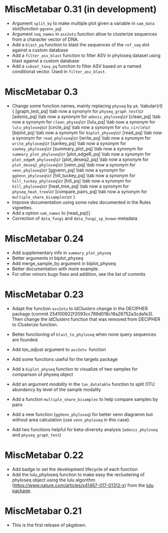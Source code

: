 # MiscMetabar 0.31 (in development)

* Argument `split_by` to make multiple plot given a variable in `sam_data` slot(function `ggvenn_pq`)  
* Argument `seq_names` in `asv2otu` function allow to clusterize sequences from a character vector of DNA.
* Add a `blast_pq` function to blast the sequences of the `ref_seq` slot against a custom database
* Add a `filter_asv_blast` function to filter ASV in phyloseq dataset using blast against a custom database
* Add a `subset_taxa_pq` function to filter ASV based on a named conditional vector. Used in `filter_asv_blast`.

# MiscMetabar 0.3 

* Change some function names, mainly replacing `physeq` by `pk`.
\tabular{rl}{
  [graph_test_pq] \tab now a synonym for `physeq_graph_test`\cr
  [adonis_pq] \tab now a synonym for `adonis_phyloseq`\cr
  [clean_pq] \tab now a synonym for `clean_physeq`\cr
  [lulu_pq] \tab now a synonym for `lulu_phyloseq`\cr
  [circle_pq] \tab now a synonym for `otu_circle`\cr
  [biplot_pq] \tab now a synonym for `biplot_physeq`\cr
  [read_pq] \tab now a synonym for `read_phyloseq`\cr
  [write_pq] \tab now a synonym for `write_phyloseq`\cr
  [sankey_pq] \tab now a synonym for `sankey_phyloseq`\cr
  [summary_plot_pq] \tab now a synonym for `summary_plot_phyloseq`\cr
  [plot_edgeR_pq] \tab now a synonym for `plot_edgeR_phyloseq`\cr
  [plot_deseq2_pq] \tab now a synonym for `plot_deseq2_phyloseq`\cr
  [venn_pq] \tab now a synonym for `venn_phyloseq`\cr
  [ggvenn_pq] \tab now a synonym for `ggVenn_phyloseq`\cr
  [hill_tuckey_pq] \tab now a synonym for `hill_tuckey_phyloseq`\cr
  [hill_pq] \tab now a synonym for `hill_phyloseq`\cr
  [heat_tree_pq] \tab now a synonym for `physeq_heat_tree`\cr
  [compare_pairs_pq] \tab now a synonym for `multiple_share_bisamples`\cr
}
* Improve documentation using some rules documented in the Rules vignettes.
* Add a option `sam_names` to [read_pq()]
* Correction of `data_fungi` and `data_fungi_sp_known` metadata


# MiscMetabar 0.24

* Add supplementary info in `summary_plot_physeq`
* Better arguments in biplot_physeq
* Add merge_sample_by argument in biplot_physeq
* Better documentation with more example.
* For other minors bugs fixes and addition, see the list of commits

# MiscMetabar 0.23

* Adapt the function `asv2otu` to *IdClusters* change in the DECIPHER package (commit 254100922f2093cc789d018c18a26752a3cda1e3). Then change the *IdClusters* function that was removed from DECIPHER to *Clusterize* function.

* Better functioning of `blast_to_phyloseq` when none query sequences are founded.

* Add *tax_adjust* argument to `asv2otu `function

* Add some functions useful for the targets package

* Add a `biplot_physeq` function to visualize of two samples for comparison of physeq object

* Add an argument *modality* in the `tax_datatable` function to split OTU abundancy by level of the sample modality

* Add a function `multiple_share_bisamples` to help compare samples by pairs

* Add a new function (`ggVenn_phyloseq`) for better venn diagramm but without area calculation (use `venn_phyloseq` in this case).

* Add two functions helpful for beta-diversity analysis (`adonis_phyloseq` and `physeq_graph_test`)

# MiscMetabar 0.22

* Add badge to set the development lifecycle of each function
* Add the lulu_phyloseq function to make easy the reclustering of phyloseq object using the lulu algorithm (https://www.nature.com/articles/s41467-017-01312-x) from the [lulu package](https://github.com/adrientaudiere/lulu).


# MiscMetabar 0.21

* This is the first release of pkgdown.

